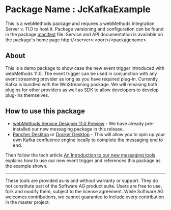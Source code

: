 # Package Name : JcKafkaExample
This is a webMethods package and requires a webMethods Integration Server v. 11.0 to host it. Package versioning and configuration can be found in the package [manifest](./JcKafkaExample/manifest.v3) file. Service and API documentation is available on the package's home page http://&lt;server&gt;:&lt;port&gt;/&lt;packagename>.

## About

This is a demo package to show case the new event trigger introduced with webMethods 11.0. The event trigger can be used in conjunction with any event streaming provider as long as you have required plug-in. Currently Kafka is bundled with the WmStreaming package. We will releasing both plugins for other providers as well as SDK to allow developers to develop plug-ins themselves.

## How to use this package

* [webMethods Service Designer 11.0 Preview](https://tech.forums.softwareag.com/t/webmethods-service-designer-download/235227) - We have already pre-installed our new messaging package in this release.
* [Rancher Desktop](https://rancherdesktop.io) or [Docker Desktop](https://www.docker.com/products/docker-desktop/) - This will allow you to spin up your own Kafka confluence engine locally to complete the messaging end to end.

Then follow the tech article [An Introduction to our new messaging tools](https://tech.forums.softwareag.com/t/an-introduction-to-our-new-messaging-tools/289927) explains how to use our new event trigger and references this package as the example shown.

---
These tools are provided as-is and without warranty or support. They do not constitute part of the Software AG product suite. Users are free to use, fork and modify them, subject to the license agreement. While Software AG welcomes contributions, we cannot guarantee to include every contribution in the master project.

